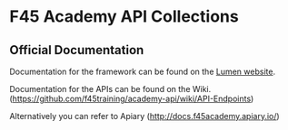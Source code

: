 # F45 Academy API Collections


## Official Documentation

Documentation for the framework can be found on the [Lumen website](http://lumen.laravel.com/docs).

Documentation for the APIs can be found on the Wiki. (https://github.com/f45training/academy-api/wiki/API-Endpoints)

Alternatively you can refer to Apiary (http://docs.f45academy.apiary.io/)



